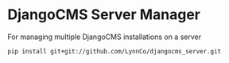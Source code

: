 # DjangoCMS Server Manager

For managing multiple DjangoCMS installations on a server

`pip install git+git://github.com/LynnCo/djangocms_server.git`
